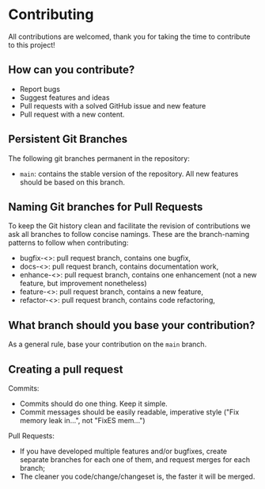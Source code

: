 # Contributing

All contributions are welcomed, thank you for taking the time to contribute to this project! 

## How can you contribute?

* Report bugs
* Suggest features and ideas
* Pull requests with a solved GitHub issue and new feature
* Pull request with a new content.

## Persistent Git Branches

The following git branches permanent in the repository:

- `main`: contains the stable version of the repository. All new features should be based on this branch.
   
## Naming Git branches for Pull Requests

To keep the Git history clean and facilitate the revision of contributions we 
ask all branches to follow concise namings. These are the branch-naming patterns
to follow when contributing:

- bugfix-<>:        pull request branch, contains one bugfix,
- docs-<>:          pull request branch, contains documentation work,
- enhance-<>:       pull request branch, contains one enhancement (not a new feature, but improvement nonetheless)
- feature-<>:       pull request branch, contains a new feature,
- refactor-<>:      pull request branch, contains code refactoring,

## What branch should you base your contribution?

As a general rule, base your contribution on the `main` branch.

## Creating a pull request

Commits:
- Commits should do one thing. Keep it simple.
- Commit messages should be easily readable, imperative style ("Fix memory leak in...", not "FixES mem...")

Pull Requests:
- If you have developed multiple features and/or bugfixes, create separate
    branches for each one of them, and request merges for each branch;
- The cleaner you code/change/changeset is, the faster it will be merged.
